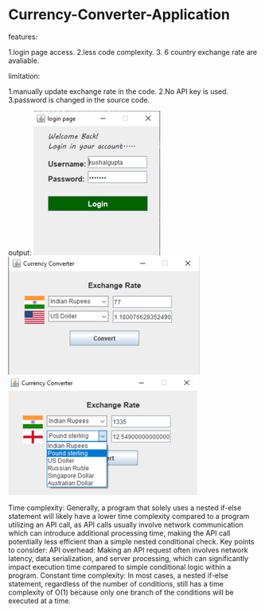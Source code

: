 # Currency-Converter-Application
<p>features:</p>
 1.login page access.
 2.less code complexity.
 3. 6 country exchange rate are avaliable.

<p>limitation:</p>
 1.manually update exchange rate in the code.
 2.No API key is used.
 3.password is changed in the source code.

output:
<img src = "Screenshot (179).png" alt = "login page">
<img src = "Screenshot (180).png" alt = "converter">
<img src = "Screenshot (183).png" alt = "converter">

Time complexity:
 Generally, a program that solely uses a nested if-else statement will likely have a lower time complexity compared to a program utilizing an API call, as API calls usually involve network communication which can introduce additional processing time, making the API call potentially less efficient than a simple nested conditional check. 
 Key points to consider: 
  API overhead:
   Making an API request often involves network latency, data serialization, and server processing, which can significantly impact execution time compared to simple conditional logic within a program.
  Constant time complexity:
   In most cases, a nested if-else statement, regardless of the number of conditions, still has a time complexity of O(1) because only one branch of the conditions will be executed at a time. 